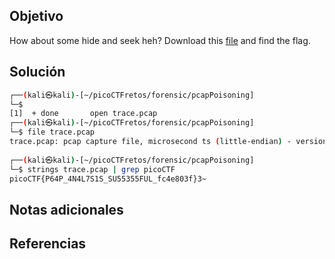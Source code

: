 ## Objetivo
How about some hide and seek heh? Download this [file](https://artifacts.picoctf.net/c/371/trace.pcap) and find the flag.

## Solución
```bash
┌──(kali㉿kali)-[~/picoCTFretos/forensic/pcapPoisoning]
└─$ 
[1]  + done       open trace.pcap
┌──(kali㉿kali)-[~/picoCTFretos/forensic/pcapPoisoning]
└─$ file trace.pcap 
trace.pcap: pcap capture file, microsecond ts (little-endian) - version 2.4 (Raw IPv4, capture length 65535)
                                                                             
┌──(kali㉿kali)-[~/picoCTFretos/forensic/pcapPoisoning]
└─$ strings trace.pcap | grep picoCTF
picoCTF{P64P_4N4L7S1S_SU55355FUL_fc4e803f}3~

```
## Notas adicionales
## Referencias
